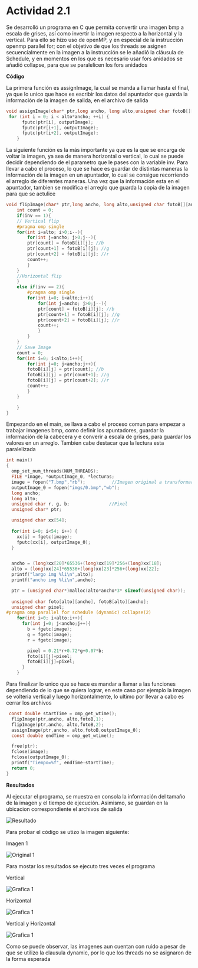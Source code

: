 # Actividad 2.1

Se desarrolló un programa en C que permita convertir una imagen bmp a escala de grises, así como invertir la imagen respecto a la horizontal y la vertical. Para ello se hizo uso de openMP, y en especial de la instrucción openmp parallel for; con el objetivo de que los threads se asignen secuencialmente en la imagen a la instrucción se le añadió la cláusula de Schedule, y en momentos en los que es necesario usar fors anidados se añadió collapse, para que se paralelicen los fors anidados


**Código**

La primera función es assignImage, la cual se manda a llamar hasta el final, ya que lo unico que hace es escribir los datos del apuntador que guarda la información de la imagen de salida, en el archivo de salida

``` C
void assignImage(char* ptr,long ancho, long alto,unsigned char fotoB[][ancho], FILE *outputImage){
 for (int i = 0; i < alto*ancho; ++i) {
      fputc(ptr[i], outputImage);
      fputc(ptr[i+1], outputImage);
      fputc(ptr[i+2], outputImage);
    }

```

La siguiente función es la más importante ya que es la que se encarga de voltar la imagen, ya sea de manera horizontal o vertical, lo cual se puede decidir dependiendo de el parametro que le pases con la variable inv. Para llevar a cabo el proceso, lo que se hace es guardar de distintas maneras la información de la imagen en un apuntador, lo cual se consigue recorriendo el arreglo de diferentes maneras. Una vez que la información esta en el apuntador, tambien se modifica el arreglo que guarda la copia de la imagen para que se actulice 

``` C
void flipImage(char* ptr,long ancho, long alto,unsigned char fotoB[][ancho], char inv){
    int count = 0;
    if(inv == 1){
    // Vertical flip
    #pragma omp single
    for(int i=alto; i>0;i--){
        for(int j=ancho; j>0;j--){
        ptr[count] = fotoB[i][j]; //b
        ptr[count+1] = fotoB[i][j]; //g
        ptr[count+2] = fotoB[i][j]; //r
        count++;
        }
    }
    //Horizontal flip
    }
    else if(inv == 2){
        #pragma omp single
        for(int i=0; i<alto;i++){
            for(int j=ancho; j>0;j--){
            ptr[count] = fotoB[i][j]; //b
            ptr[count+1] = fotoB[i][j]; //g
            ptr[count+2] = fotoB[i][j]; //r
            count++;
            }
        }
    }
    // Save Image
    count = 0;
    for(int i=0; i<alto;i++){
        for(int j=0; j<ancho;j++){
        fotoB[i][j] = ptr[count]; //b
        fotoB[i][j] = ptr[count+1]; //g
        fotoB[i][j] = ptr[count+2]; //r
        count++;
        }
    }

    }
}
```

Empezando en el main, se llava a cabo el proceso comun para empezar a trabajar imagenes bmp, como definir los apuntadores, guardar la información de la cabecera y e converir a escala de grises, para guardar los valores en un arreglo. Tambien cabe destacar que la lectura esta paralelizada

``` C
int main()
{
  omp_set_num_threads(NUM_THREADS);
  FILE *image, *outputImage_0, *lecturas;
  image = fopen("7.bmp","rb");          //Imagen original a transformar
  outputImage_0 = fopen("imgs/0.bmp","wb");
  long ancho;
  long alto;
  unsigned char r, g, b;               //Pixel
  unsigned char* ptr;

  unsigned char xx[54];
  
  for(int i=0; i<54; i++) {
    xx[i] = fgetc(image);
    fputc(xx[i], outputImage_0); 
  }


  ancho = (long)xx[20]*65536+(long)xx[19]*256+(long)xx[18];
  alto = (long)xx[24]*65536+(long)xx[23]*256+(long)xx[22];
  printf("largo img %li\n",alto);
  printf("ancho img %li\n",ancho);

  ptr = (unsigned char*)malloc(alto*ancho*3* sizeof(unsigned char));
    
  unsigned char foto[alto][ancho], fotoB[alto][ancho];
  unsigned char pixel;
#pragma omp parallel for schedule (dynamic) collapse(2)
    for(int i=0; i<alto;i++){
      for(int j=0; j<ancho;j++){
        b = fgetc(image);
        g = fgetc(image);
        r = fgetc(image);

        pixel = 0.21*r+0.72*g+0.07*b;
        foto[i][j]=pixel;
        fotoB[i][j]=pixel;
      }
    }
```

Para finalizar lo unico que se hace es mandar a llamar a las funciones dependiendo de lo que se quiera lograr, en este caso por ejemplo la imagen se volteria vertical y luego horizontalmente, lo ultimo por llevar a cabo es cerrar los archivos

``` C
 const double startTime = omp_get_wtime();  
  flipImage(ptr,ancho, alto,fotoB,1);
  flipImage(ptr,ancho, alto,fotoB,2);
  assignImage(ptr,ancho, alto,fotoB,outputImage_0);
  const double endTime = omp_get_wtime();

  free(ptr);
  fclose(image);
  fclose(outputImage_0);
  printf("Tiempo=%f", endTime-startTime);
  return 0;
}

```


**Resultados**

Al ejecutar el programa, se muestra en consola la información del tamaño de la imagen y el tiempo de ejecución. Asimismo, se guardan en la ubicacion correspondiente el archivos de salida

![Resultado](./Imagen2_1_4.png)

Para probar el código se utizo la imagen siguiente:

Imagen 1

![Original 1](./7.bmp)

Para mostar los resultados se ejecuto tres veces el programa

Vertical

![Grafica 1](./Imagen2_1_1.bmp)

Horizontal

![Grafica 1](./Imagen2_1_2.bmp)

Vertical y Horizontal

![Grafica 1](./Imagen2_1_3.bmp)

Como se puede observar, las imagenes aun cuentan con ruido a pesar de que se utilizo la clausula dynamic, por lo que los threads no se asignaron de la forma esperada
